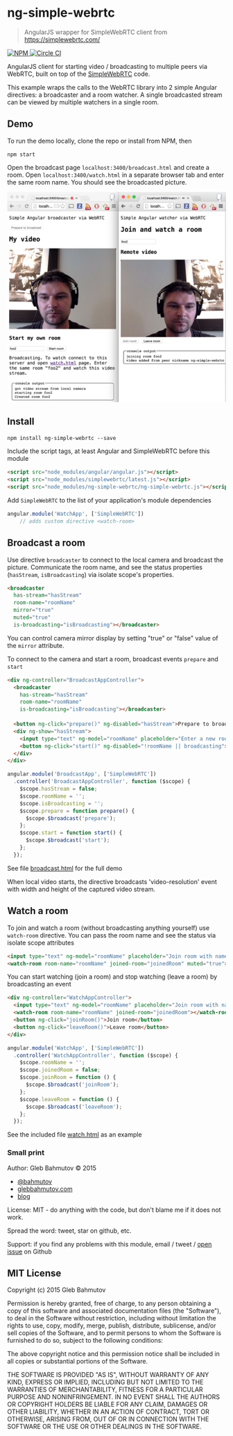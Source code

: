 # ng-simple-webrtc

> AngularJS wrapper for SimpleWebRTC client from https://simplewebrtc.com/

[![NPM][npm-icon] ][npm-url]
[![Circle CI][circle-ci-icon] ][circle-ci-url]

AngularJS client for starting video / broadcasting to multiple peers via WebRTC, built
on top of the [SimpleWebRTC](https://simplewebrtc.com/) code.

This example wraps the calls to the WebRTC library into 2 simple Angular directives: a broadcaster
and a room watcher. A single broadcasted stream can be viewed by multiple watchers in a single room.

## Demo

To run the demo locally, clone the repo or install from NPM, then

    npm start

Open the broadcast page `localhost:3400/broadcast.html` and create a room. Open `localhost:3400/watch.html`
in a separate browser tab and enter the same room name. You should see the broadcasted picture.

![watch screenshot](images/watch.jpg)

## Install

    npm install ng-simple-webrtc --save

Include the script tags, at least Angular and SimpleWebRTC before this module

```html
<script src="node_modules/angular/angular.js"></script>
<script src="node_modules/simplewebrtc/latest.js"></script>
<script src="node_modules/ng-simple-webrtc/ng-simple-webrtc.js"></script>
```

Add `SimpleWebRTC` to the list of your application's module dependencies

```js
angular.module('WatchApp', ['SimpleWebRTC'])
    // adds custom directive <watch-room>
```

## Broadcast a room

Use directive `broadcaster` to connect to the local camera and broadcast the picture.
Communicate the room name, and see the status properties (`hasStream`, `isBroadcasting`) via
isolate scope's properties.

```html
<broadcaster
  has-stream="hasStream"
  room-name="roomName"
  mirror="true"
  muted="true"
  is-broadcasting="isBroadcasting"></broadcaster>
```

You can control camera mirror display by setting "true" or "false" value of the `mirror` attribute.

To connect to the camera and start a room, broadcast events `prepare` and `start`

```html
<div ng-controller="BroadcastAppController">
  <broadcaster
    has-stream="hasStream"
    room-name="roomName"
    is-broadcasting="isBroadcasting"></broadcaster>

  <button ng-click="prepare()" ng-disabled="hasStream">Prepare to broadcast</button>
  <div ng-show="hasStream">
    <input type="text" ng-model="roomName" placeholder="Enter a new room name" />
    <button ng-click="start()" ng-disabled="!roomName || broadcasting">Start room</button>
  </div>
</div>
```
```js
angular.module('BroadcastApp', ['SimpleWebRTC'])
  .controller('BroadcastAppController', function ($scope) {
    $scope.hasStream = false;
    $scope.roomName = '';
    $scope.isBroadcasting = '';
    $scope.prepare = function prepare() {
      $scope.$broadcast('prepare');
    };
    $scope.start = function start() {
      $scope.$broadcast('start');
    };
  });
```

See file [broadcast.html](broadcast.html) for the full demo

When local video starts, the directive broadcasts 'video-resolution' event with width and height
of the captured video stream.

## Watch a room

To join and watch a room (without broadcasting anything yourself) use `watch-room` directive.
You can pass the room name and see the status via isolate scope attributes

```html
<input type="text" ng-model="roomName" placeholder="Join room with name" />
<watch-room room-name="roomName" joined-room="joinedRoom" muted="true"></watch-room>
```

You can start watching (join a room) and stop watching (leave a room) by broadcasting
an event

```html
<div ng-controller="WatchAppController">
  <input type="text" ng-model="roomName" placeholder="Join room with name" />
  <watch-room room-name="roomName" joined-room="joinedRoom"></watch-room>
  <button ng-click="joinRoom()">Join room</button>
  <button ng-click="leaveRoom()">Leave room</button>
</div>
```

```js
angular.module('WatchApp', ['SimpleWebRTC'])
  .controller('WatchAppController', function ($scope) {
    $scope.roomName = '';
    $scope.joinedRoom = false;
    $scope.joinRoom = function () {
      $scope.$broadcast('joinRoom');
    };
    $scope.leaveRoom = function () {
      $scope.$broadcast('leaveRoom');
    };
  });
```

See the included file [watch.html](watch.html) as an example

### Small print

Author: Gleb Bahmutov &copy; 2015

* [@bahmutov](https://twitter.com/bahmutov)
* [glebbahmutov.com](http://glebbahmutov.com)
* [blog](http://glebbahmutov.com/blog/)

License: MIT - do anything with the code, but don't blame me if it does not work.

Spread the word: tweet, star on github, etc.

Support: if you find any problems with this module, email / tweet /
[open issue](https://github.com/bahmutov/ng-simple-webrtc/issues) on Github

## MIT License

Copyright (c) 2015 Gleb Bahmutov

Permission is hereby granted, free of charge, to any person
obtaining a copy of this software and associated documentation
files (the "Software"), to deal in the Software without
restriction, including without limitation the rights to use,
copy, modify, merge, publish, distribute, sublicense, and/or sell
copies of the Software, and to permit persons to whom the
Software is furnished to do so, subject to the following
conditions:

The above copyright notice and this permission notice shall be
included in all copies or substantial portions of the Software.

THE SOFTWARE IS PROVIDED "AS IS", WITHOUT WARRANTY OF ANY KIND,
EXPRESS OR IMPLIED, INCLUDING BUT NOT LIMITED TO THE WARRANTIES
OF MERCHANTABILITY, FITNESS FOR A PARTICULAR PURPOSE AND
NONINFRINGEMENT. IN NO EVENT SHALL THE AUTHORS OR COPYRIGHT
HOLDERS BE LIABLE FOR ANY CLAIM, DAMAGES OR OTHER LIABILITY,
WHETHER IN AN ACTION OF CONTRACT, TORT OR OTHERWISE, ARISING
FROM, OUT OF OR IN CONNECTION WITH THE SOFTWARE OR THE USE OR
OTHER DEALINGS IN THE SOFTWARE.

[npm-icon]: https://nodei.co/npm/ng-simple-webrtc.png?downloads=true
[npm-url]: https://npmjs.org/package/ng-simple-webrtc
[circle-ci-icon]: https://circleci.com/gh/bahmutov/ng-simple-webrtc.svg?style=svg
[circle-ci-url]: https://circleci.com/gh/bahmutov/ng-simple-webrtc
